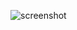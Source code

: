 ![screenshot](https://github.com/akshanshakki/wanderlust-project/assets/56795267/b8cd8192-7113-49c2-9583-f6f8475805de)
